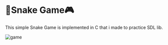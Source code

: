 # 🐍Snake Game🎮

This simple Snake Game is implemented in C that i made to practice SDL lib.



![game](https://github.com/oskalbarczyk/snake-c-sdl2/assets/106467480/b22595fe-0596-4e9f-81f9-3165f1ea00b5)
